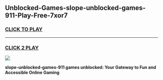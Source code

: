 
## Unblocked-Games-slope-unblocked-games-911-Play-Free-7xor7
<h3>
<a href="https://premium76.site?title=slope-unblocked-games-911&ref=21A">CLICK TO PLAY</a></h3>
<hr>

<h3>
<a href="https://premium76.site?title=slope-unblocked-games-911&ref=21A">CLICK 2 PLAY</a>
  
</h3>

<a href="https://premium76.site?title=slope-unblocked-games-911&ref=21A"><img src="https://clearcache.store/games.png"></a>


**slope-unblocked-games-911 games unblocked: Your Gateway to Fun and Accessible Online Gaming**
